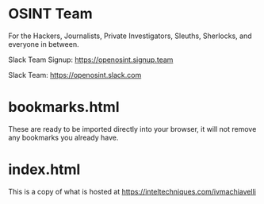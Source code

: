 # OSINT Team
For the Hackers, Journalists, Private Investigators, Sleuths, Sherlocks, and everyone in between.

Slack Team Signup: https://openosint.signup.team

Slack Team: https://openosint.slack.com

# bookmarks.html
These are ready to be imported directly into your browser, it will not remove any bookmarks you already have.

# index.html
This is a copy of what is hosted at https://inteltechniques.com/ivmachiavelli   

